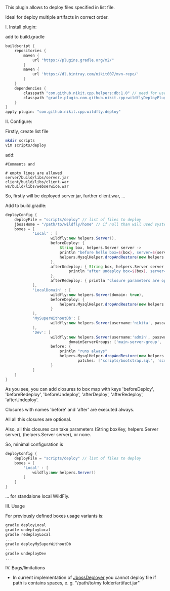 This plugin allows to deploy files specified in list file.

Ideal for deploy multiple artifacts in correct order.

I. Install plugin:

add to build.gradle
```groovy
buildscript {
    repositories {
        maven {
            url "https://plugins.gradle.org/m2/"
        }
        maven {
            url 'https://dl.bintray.com/nikit007/mvn-repo/'
        }
    }
    dependencies {
        classpath "com.github.nikit.cpp.helpers:db:1.0" // need for use helpers.MysqlHelper
        classpath "gradle.plugin.com.github.nikit.cpp:wildflyDeployPlugin:1.0.2"
    }
}
apply plugin: "com.github.nikit.cpp.wildfly.deploy"
```

II. Configure:

Firstly, create list file
```bash
mkdir scripts
vim scripts/deploy
```
add:
```
#Comments and

# empty lines are allowed
server/build/libs/server.jar
client/build/libs/client.war
ws/build/libs/webserwice.war
```
So, firstly will be deployed server.jar, further client.war, ...


Add to build.gradle:
```groovy
deployConfig {
    deployFile = "scripts/deploy" // list of files to deploy
    jbossHome = "/path/to/wildfly/home" // if null than will used system environment JBOSS_HOME or WILDFLY_HOME
    boxes = [
            'Local' : [
                    wildfly:new helpers.Server(),
                    beforeDeploy: {
                        String box, helpers.Server server ->
                        println "before hello box=${box}, server=${server}"
                        helpers.MysqlHelper.dropAndRestore(new helpers.Mysql(user:'root', pass:'root', dbName:'test', patches:['scripts/bootstrap.sql']))
                    },
                    afterUndeploy: { String box, helpers.Server server ->
                            println "after undeploy box=${box}, server=${server}"
                    },
                    afterRedeploy: { println "closure parameters are optional" }
            ],
            'LocalDomain' : [
                    wildfly:new helpers.Server(domain: true),
                    beforeDeploy: {
                        helpers.MysqlHelper.dropAndRestore(new helpers.Mysql(user: 'root', pass: 'root', dbName: 'test', patches: ['scripts/bootstrap.sql']))
                    }
            ],
            'MySuperWithoutDb': [
                    wildfly:new helpers.Server(username:'nikita', password:'qwerty', hostname:'192.168.1.200')
            ],
            'Dev': [
                    wildfly:new helpers.Server(username:'admin', password:'123', hostname:'192.168.1.10', domain: true,
                            domainServerGroups: ['main-server-group', 'other-server-group']),
                    before: {
                        println "runs always"
                        helpers.MysqlHelper.dropAndRestore(new helpers.Mysql(mysqlHost: '192.168.1.11', user: 'admin', pass: 'password', dbName: 'test',
                                patches: ['scripts/bootstrap.sql', 'scripts/dev.sql']))
                    }
            ]
    ]
}
```
As you see, you can add closures to box map with keys 'beforeDeploy', 'beforeRedeploy', 'beforeUndeploy',  'afterDeploy', 'afterRedeploy', 'afterUndeploy'.

Closures with names 'before' and 'after' are executed always.

All all this closures are optional.

Also, all this closures can take parameters (String boxKey, helpers.Server server), (helpers.Server server), or none.

So, minimal configuration is
```groovy
deployConfig {
	deployFile = "scripts/deploy" // list of files to deploy
	boxes = [
		'Local' : [
			wildfly:new helpers.Server()
		]
	]
}
```
... for standalone local WildFly.

III. Usage

For previously defined boxes usage variants is:
```groovy
gradle deployLocal
gradle undeployLocal
gradle redeployLocal
...
gradle deployMySuperWithoutDb
...
gradle undeployDev
...
```
IV. Bugs/limitations
 * In current implementation of [JbossDeployer](https://github.com/nikit-cpp/helpers/blob/master/deployer/src/main/groovy/helpers/JbossDeployer.groovy) you cannot deploy file if path is contains spaces, e. g. "/path/to/my folder/artifact.jar"
